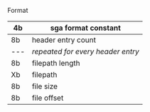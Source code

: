 Format


|4b | sga format constant |
| --- |---|
|8b | header entry count
| --- | *repeated for every header entry*|
|8b | filepath length|
|Xb | filepath |
|8b | file size |
|8b | file offset |


